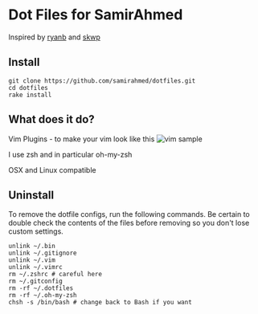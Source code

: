 #  Dot Files for SamirAhmed

Inspired by [ryanb](https://github.com/ryanb/dotfiles) and [skwp](https://github.com/skwp/dotfiles) 

## Install

```
git clone https://github.com/samirahmed/dotfiles.git
cd dotfiles
rake install
```

## What does it do? 

Vim Plugins - to make your vim look like this
![vim sample](http://i.imgur.com/W6vjEs5.png)

I use zsh and in particular oh-my-zsh

OSX and Linux compatible

## Uninstall

To remove the dotfile configs, run the following commands. Be certain to double check the contents of the files before removing so you don't lose custom settings.

```
unlink ~/.bin
unlink ~/.gitignore
unlink ~/.vim
unlink ~/.vimrc
rm ~/.zshrc # careful here
rm ~/.gitconfig
rm -rf ~/.dotfiles
rm -rf ~/.oh-my-zsh
chsh -s /bin/bash # change back to Bash if you want
```

